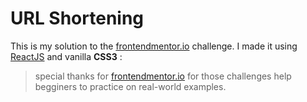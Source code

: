 # URL Shortening

This is my solution to the [frontendmentor.io](https://www.frontendmentor.io/challenges/job-listings-with-filtering-ivstIPCt "Job listings with filtering - frontendmentor.io") challenge.
I made it using [ReactJS](https://github.com/facebook/react/) and vanilla **CSS3** :

> special thanks for [frontendmentor.io](https://github.com/frontendmentorio) for those challenges help begginers to practice on real-world examples.
